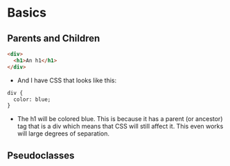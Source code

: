 # Basics

## Parents and Children


```html
<div>
  <h1>An h1</h1>
</div>
```

- And I have CSS that looks like this:

```html
div {
  color: blue;
}
```

- The h1 will be colored blue. This is because it has a parent (or ancestor) tag that is a div which means that CSS will still affect it. This even works will large degrees of separation.

## Pseudoclasses

